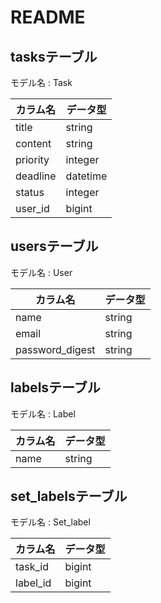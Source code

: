 # README

## tasksテーブル
モデル名 : Task

|カラム名|データ型|
|----|----|
|title|string|
|content|string|
|priority|integer|
|deadline|datetime|
|status|integer|
|user_id|bigint|

## usersテーブル
モデル名 : User

|カラム名|データ型|
|----|----|
|name|string|
|email|string|
|password_digest|string|

## labelsテーブル
モデル名 : Label

|カラム名|データ型|
|----|----|
|name|string|

## set_labelsテーブル
モデル名 : Set_label

|カラム名|データ型|
|----|----|
|task_id|bigint|
|label_id|bigint|

